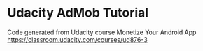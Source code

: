 # Udacity AdMob Tutorial

Code generated from Udacity course Monetize Your Android App
https://classroom.udacity.com/courses/ud876-3